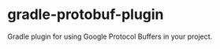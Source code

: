 gradle-protobuf-plugin
======================

Gradle plugin for using Google Protocol Buffers in your project.